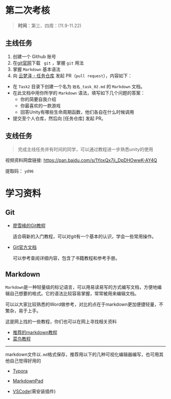 # 第二次考核

> **时间**：第三、四周：(11.9-11.22)

## 主线任务

1. 创建一个 Github 账号
2. 在[git官网](https://git-scm.com/)下载 ` git`  ，掌握 `git` 用法
3. 掌握 `Markdown` 基本语法
4. 向 [云梦泽 - 任务仓库](https://github.com/yunmengzestudio/2020-Autumn) 发起 PR（`pull request`），内容如下：
   
- 在 `Task2` 目录下创建一个名为 `姓名_task_02.md` 的 `Markdown` 文档。
- 在此文档中用你所学的 `Markdown` 语法，填写如下几个问题的答案：
   - 你的简要自我介绍
   - 你最喜欢的一款游戏
   - 回答Unity有哪些生命周期函数，他们各自在什么时候调用
- 提交至个人仓库，然后向 [任务仓库] 发起 PR。

## 支线任务

> 完成主线任务并有时间的同学，可以通过教程进一步熟悉unity的使用

视频资料网盘链接:  https://pan.baidu.com/s/1YoxQx7ji_DpDHOwwK-AY4Q 

提取码： `yd96` 

# 学习资料

## Git

- [廖雪峰的Git教程](https://www.liaoxuefeng.com/wiki/896043488029600)

   适合萌新的入门教程，可以对git有一个基本的认识，学会一些常用操作。
   
- [Git官方文档](https://git-scm.com/doc)

   可以参考查阅详细内容，包含了书籍教程和参考手册。

## Markdown

`Markdown`是一种轻量级的标记语言，可以用易读易写的方式编写文档，方便地编辑自己想要的格式。它的语法比较容易掌握，常常被用来编辑文档。

可以以大家比较熟悉的Word做参考，对比的点在于markdown更加便捷轻量，不繁杂，易于上手。

这是网上找的一些教程，你们也可以在网上寻找相关资料

- [推荐的markdown教程](https://www.jianshu.com/p/191d1e21f7ed)
- [菜鸟教程](https://www.runoob.com/markdown/md-tutorial.html)

---

markdown文件以`.md`格式保存，推荐用以下的几种可视化编辑器编写，也可用其他自己觉得好用的

- [Typora](https://typora.io/)
- [MarkdownPad](http://markdownpad.com/)

- [VSCode](https://code.visualstudio.com/)(需安装插件)
